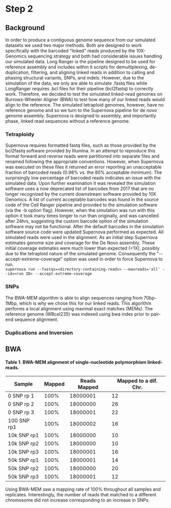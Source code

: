 # Step 2

## Background
In order to produce a contiguous genome sequence from our simulated datasets we used two major methods. Both are designed to work specifically with the barcoded “linked” reads produced by the 10X-Genomics sequencing strategy and both had considerable issues handling our simulated data. Long Ranger is the pipeline designed to be used for reference assembly and includes within it scripts for demultiplexing, de-duplication, filtering, and aligning linked reads in addition to calling and phasing structural variants, SNPs, and indels. However, due to the simulation of the data, we only are able to simulate .fastq files while LongRanger requires .bcl files for their pipeline (bcl2fastq) to correctly work. Therefore, we decided to test the simulated linked-read genomes on Burrows-Wheeler Aligner (BWA) to test how many of our linked reads would align to the reference. The simulated tetraploid genomes, however, have no reference genome and so we turn to the Supernova pipeline for de novo genome assembly. Supernova is designed to assembly, and importantly phase, linked read sequences without a reference genome. 

### Tetraploidy
Supernova requires formatted fastq files, such as those provided by the bcl2fastq software provided by Illumina. In an attempt to reproduce this format forward and reverse reads were partitioned into separate files and renamed following the appropriate conventions. However, when Supernova was executed on these files it returned an error reporting an unacceptable fraction of barcoded reads (0.98% vs. the 80% acceptable minimum). The surprisingly low percentage of barcoded reads indicates an issue with the simulated data. Upon further examination it was revealed the simulation software uses a now deprecated list of barcodes from 2017 that are no longer recognized by the current downstream software provided by 10X Genomics. A list of current acceptable barcodes was found in the source code of the Cell Ranger pipeline and provided to the simulation software (via the -b option flag). However, when the simulation was run with this option it took many times longer to run than originally, and was cancelled after 24hrs, suggesting the custom barcode option of the simulation software may not be functional. After the default barcodes in the simulation software source code were updated Supernova performed as expected. All simulated reads were used in the alignment. As an initial step Supernova estimates genome size and coverage for the De Novo assembly. These initial coverage estimates were much lower than expected (<1X), possibly due to the tetraploid nature of the simulated genome. Consequently the "--accept-extreme-coverage" option was used in order to force Supernova to run.        
```supernova run --fastqs=<directory-containing-reads> --maxreads='all' --id=<run ID> --accept-extreme-coverage```   

### SNPs
The BWA-MEM algorithm is able to align sequences ranging from 70bp-1Mbp, which is why we chose this for our linked reads. This algorithm performs a local alignment using maximal exact matches (MEMs). The reference genome (WBcel235) was indexed using bwa index prior to pair-end sequence alignment.  

### Duplications and Inversion 

## BWA
#### Table 1. BWA-MEM alignment of single-nucleotide polymorphism linked-reads.

Sample | Mapped | Reads Mapped | Mapped to a dif. Chr.
--- | --- | --- | ---
0 SNP rp 1 | 100% | 18000001 | 12
0 SNP rp 2 | 100% | 18000000 | 26
0 SNP rp 3 | 100% | 18000001 | 22
100 SNP rp1 | 100% | 18000002 | 16
10k SNP rp1 | 100% | 18000000 | 10
10k SNP rp2 | 100% | 18000000 | 10
10k SNP rp3 | 100% | 18000001 | 16
50k SNP rp1 | 100% | 18000001 | 14
50k SNP rp2 | 100% | 18000000 | 20
50k SNP rp3 | 100% | 18000001 | 12

Using BWA-MEM saw a mapping rate of 100% throughout all samples and replicates. Interestingly, the number of reads that matched to a different chromosome did not increase corresponding to an increase in SNPs. 
